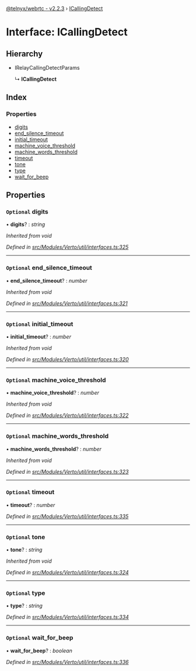[@telnyx/webrtc - v2.2.3](../README.md) › [ICallingDetect](icallingdetect.md)

# Interface: ICallingDetect

## Hierarchy

* IRelayCallingDetectParams

  ↳ **ICallingDetect**

## Index

### Properties

* [digits](icallingdetect.md#optional-digits)
* [end_silence_timeout](icallingdetect.md#optional-end_silence_timeout)
* [initial_timeout](icallingdetect.md#optional-initial_timeout)
* [machine_voice_threshold](icallingdetect.md#optional-machine_voice_threshold)
* [machine_words_threshold](icallingdetect.md#optional-machine_words_threshold)
* [timeout](icallingdetect.md#optional-timeout)
* [tone](icallingdetect.md#optional-tone)
* [type](icallingdetect.md#optional-type)
* [wait_for_beep](icallingdetect.md#optional-wait_for_beep)

## Properties

### `Optional` digits

• **digits**? : *string*

*Inherited from void*

*Defined in [src/Modules/Verto/util/interfaces.ts:325](https://github.com/team-telnyx/webrtc/blob/main/packages/js/src/Modules/Verto/util/interfaces.ts#L325)*

___

### `Optional` end_silence_timeout

• **end_silence_timeout**? : *number*

*Inherited from void*

*Defined in [src/Modules/Verto/util/interfaces.ts:321](https://github.com/team-telnyx/webrtc/blob/main/packages/js/src/Modules/Verto/util/interfaces.ts#L321)*

___

### `Optional` initial_timeout

• **initial_timeout**? : *number*

*Inherited from void*

*Defined in [src/Modules/Verto/util/interfaces.ts:320](https://github.com/team-telnyx/webrtc/blob/main/packages/js/src/Modules/Verto/util/interfaces.ts#L320)*

___

### `Optional` machine_voice_threshold

• **machine_voice_threshold**? : *number*

*Inherited from void*

*Defined in [src/Modules/Verto/util/interfaces.ts:322](https://github.com/team-telnyx/webrtc/blob/main/packages/js/src/Modules/Verto/util/interfaces.ts#L322)*

___

### `Optional` machine_words_threshold

• **machine_words_threshold**? : *number*

*Inherited from void*

*Defined in [src/Modules/Verto/util/interfaces.ts:323](https://github.com/team-telnyx/webrtc/blob/main/packages/js/src/Modules/Verto/util/interfaces.ts#L323)*

___

### `Optional` timeout

• **timeout**? : *number*

*Defined in [src/Modules/Verto/util/interfaces.ts:335](https://github.com/team-telnyx/webrtc/blob/main/packages/js/src/Modules/Verto/util/interfaces.ts#L335)*

___

### `Optional` tone

• **tone**? : *string*

*Inherited from void*

*Defined in [src/Modules/Verto/util/interfaces.ts:324](https://github.com/team-telnyx/webrtc/blob/main/packages/js/src/Modules/Verto/util/interfaces.ts#L324)*

___

### `Optional` type

• **type**? : *string*

*Defined in [src/Modules/Verto/util/interfaces.ts:334](https://github.com/team-telnyx/webrtc/blob/main/packages/js/src/Modules/Verto/util/interfaces.ts#L334)*

___

### `Optional` wait_for_beep

• **wait_for_beep**? : *boolean*

*Defined in [src/Modules/Verto/util/interfaces.ts:336](https://github.com/team-telnyx/webrtc/blob/main/packages/js/src/Modules/Verto/util/interfaces.ts#L336)*
